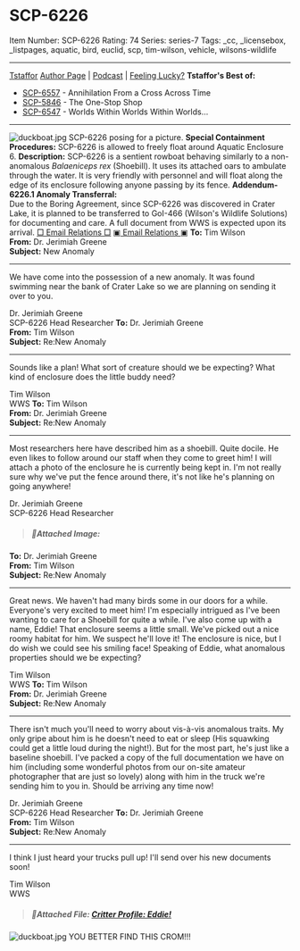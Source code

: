 # SCP-6226
Item Number: SCP-6226
Rating: 74
Series: series-7
Tags: _cc, _licensebox, _listpages, aquatic, bird, euclid, scp, tim-wilson, vehicle, wilsons-wildlife

---

[Tstaffor](javascript:;)
[Author Page](/tstaffor-s-author-page) | [Podcast](/the-scip-squad-podcast-hub) | [Feeling Lucky?](https://scp-wiki.wikidot.com/random:random-page)
**Tstaffor's Best of:**
  * [SCP-6557](/scp-6557) \- Annihilation From a Cross Across Time
  * [SCP-5846](/scp-5846) \- The One-Stop Shop
  * [SCP-6547](/scp-6547) \- Worlds Within Worlds Within Worlds…

* * *
![duckboat.jpg](https://scp-wiki.wdfiles.com/local--files/fragment:scp-6226-1/duckboat.jpg)
SCP-6226 posing for a picture.
**Special Containment Procedures:** SCP-6226 is allowed to freely float around Aquatic Enclosure 6.
**Description:** SCP-6226 is a sentient rowboat behaving similarly to a non-anomalous _Balaeniceps rex_ (Shoebill). It uses its attached oars to ambulate through the water. It is very friendly with personnel and will float along the edge of its enclosure following anyone passing by its fence.
**Addendum-6226.1 Anomaly Transferral:**  
Due to the Boring Agreement, since SCP-6226 was discovered in Crater Lake, it is planned to be transferred to GoI-466 (Wilson's Wildlife Solutions) for documenting and care. A full document from WWS is expected upon its arrival.
[□ Email Relations □](javascript:;)
[▣ Email Relations ▣](javascript:;)
**To:** Tim Wilson  
**From:** Dr. Jerimiah Greene  
**Subject:** New Anomaly
* * *
We have come into the possession of a new anomaly. It was found swimming near the bank of Crater Lake so we are planning on sending it over to you.  

Dr. Jerimiah Greene  
SCP-6226 Head Researcher
**To:** Dr. Jerimiah Greene  
**From:** Tim Wilson  
**Subject:** Re:New Anomaly
* * *
Sounds like a plan! What sort of creature should we be expecting? What kind of enclosure does the little buddy need?  

Tim Wilson  
WWS
**To:** Tim Wilson  
**From:** Dr. Jerimiah Greene  
**Subject:** Re:New Anomaly
* * *
Most researchers here have described him as a shoebill. Quite docile. He even likes to follow around our staff when they come to greet him! I will attach a photo of the enclosure he is currently being kept in. I'm not really sure why we've put the fence around there, it's not like he's planning on going anywhere!  

Dr. Jerimiah Greene  
SCP-6226 Head Researcher
> ##### 📎Attached Image:
**To:** Dr. Jerimiah Greene  
**From:** Tim Wilson  
**Subject:** Re:New Anomaly
* * *
Great news. We haven't had many birds some in our doors for a while. Everyone's very excited to meet him! I'm especially intrigued as I've been wanting to care for a Shoebill for quite a while. I've also come up with a name, Eddie!
That enclosure seems a little small. We've picked out a nice roomy habitat for him. We suspect he'll love it! The enclosure is nice, but I do wish we could see his smiling face! Speaking of Eddie, what anomalous properties should we be expecting?  

Tim Wilson  
WWS
**To:** Tim Wilson  
**From:** Dr. Jerimiah Greene  
**Subject:** Re:New Anomaly
* * *
There isn't much you'll need to worry about vis-à-vis anomalous traits. My only gripe about him is he doesn't need to eat or sleep (His squawking could get a little loud during the night!). But for the most part, he's just like a baseline shoebill. I've packed a copy of the full documentation we have on him (including some wonderful photos from our on-site amateur photographer that are just so lovely) along with him in the truck we're sending him to you in. Should be arriving any time now!  

Dr. Jerimiah Greene  
SCP-6226 Head Researcher
**To:** Dr. Jerimiah Greene  
**From:** Tim Wilson  
**Subject:** Re:New Anomaly
* * *
I think I just heard your trucks pull up! I'll send over his new documents soon!  

Tim Wilson  
WWS
  

> ##### 📎Attached File: [Critter Profile: Eddie!](http://www.scp-wiki.net/scp-6226/offset/1)
![duckboat.jpg](https://scp-wiki.wdfiles.com/local--files/scp-6226/duckboat.jpg)
YOU BETTER FIND THIS CROM!!!